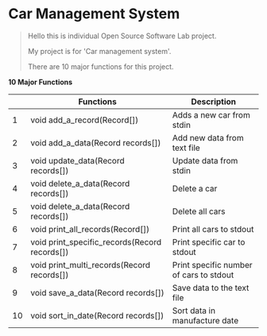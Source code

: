 # Car Management System

> Hello this is individual Open Source Software Lab project.
>
> My project is for 'Car management system'.
>
> There are 10 major functions for this project.



**10 Major Functions**

|      | Functions                                      | Description                             |
| ---- | ---------------------------------------------- | --------------------------------------- |
| 1    | void add_a_record(Record[])                    | Adds a new car from stdin               |
| 2    | void add_a_data(Record records[])              | Add new data from text file             |
| 3    | void update_data(Record records[])             | Update data from stdin                  |
| 4    | void delete_a_data(Record records[])           | Delete a car                            |
| 5    | void delete_a_data(Record records[])           | Delete all cars                         |
| 6    | void print_all_records(Record[])               | Print all cars to stdout                |
| 7    | void print_specific_records(Record records[])  | Print specific car to stdout            |
| 8    | void print_multi_records(Record records[])     | Print specific number of cars to stdout |
| 9    | void save_a_data(Record records[])             | Save data to the text file              |
| 10   | void sort_in_date(Record records[])            | Sort data in manufacture date           |
